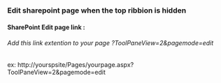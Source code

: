 ### Edit sharepoint page when the top ribbion is hidden
#### SharePoint Edit page link : 
###### Add this link extention to your page ?ToolPaneView=2&pagemode=edit
ex: http://yourspsite/Pages/yourpage.aspx?ToolPaneView=2&pagemode=edit
